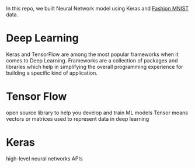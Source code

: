 In this repo, we built Neural Network model using Keras and [Fashion MNIST](https://github.com/zalandoresearch/fashion-mnist) data.

# Deep Learning
Keras and TensorFlow are among the most popular frameworks when it comes to Deep Learning.
Frameworks are a collection of packages and libraries which help in simplifying the overall programming experience for building a specific kind of application. 

# Tensor Flow
open source library to help you develop and train ML models
Tensor means vectors or matrices used to represent data in deep learning

# Keras
high-level neural networks APIs



